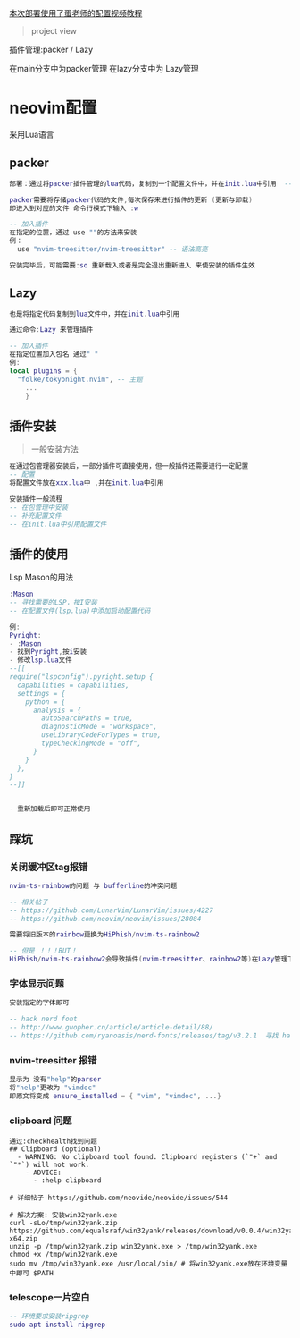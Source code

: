 [本次部署使用了蛋老师的配置视频教程](https://www.bilibili.com/video/BV1Td4y1578E/?spm_id_from=333.1007.top_right_bar_window_history.content.click&vd_source=3268ce5f8f29db48f5c4973357c7dfad)
> project view

插件管理:packer / Lazy

在main分支中为packer管理 在lazy分支中为 Lazy管理

# neovim配置

采用Lua语言

## packer

```lua
部署：通过将packer插件管理的lua代码，复制到一个配置文件中，并在init.lua中引用  -- 分布式存储

packer需要将存储packer代码的文件,每次保存来进行插件的更新 (更新与卸载)
即进入到对应的文件 命令行模式下输入 :w

-- 加入插件
在指定的位置，通过 use ""的方法来安装
例：
  use "nvim-treesitter/nvim-treesitter" -- 语法高亮

安装完毕后，可能需要:so 重新载入或者是完全退出重新进入 来使安装的插件生效
```

## Lazy

```lua
也是将指定代码复制到lua文件中，并在init.lua中引用  

通过命令:Lazy 来管理插件

-- 加入插件
在指定位置加入包名 通过" "
例:
local plugins = {
  "folke/tokyonight.nvim", -- 主题
    ...
    }

```

## 插件安装

> 一般安装方法

```lua
在通过包管理器安装后，一部分插件可直接使用，但一般插件还需要进行一定配置
-- 配置
将配置文件放在xxx.lua中 ,并在init.lua中引用

安装插件一般流程
-- 在包管理中安装
-- 补充配置文件
-- 在init.lua中引用配置文件
```

## 插件的使用

Lsp Mason的用法

```lua
:Mason
-- 寻找需要的LSP，按I安装
-- 在配置文件(lsp.lua)中添加启动配置代码

例:
Pyright:
- :Mason
- 找到Pyright,按i安装
- 修改lsp.lua文件
--[[
require("lspconfig").pyright.setup {
  capabilities = capabilities,
  settings = {
    python = {
      analysis = {
        autoSearchPaths = true,
        diagnosticMode = "workspace",
        useLibraryCodeForTypes = true,
        typeCheckingMode = "off",
      }
    }
  },
}
--]]


- 重新加载后即可正常使用
```



## 踩坑

### 关闭缓冲区tag报错

```lua
nvim-ts-rainbow的问题 与 bufferline的冲突问题

-- 相关帖子
-- https://github.com/LunarVim/LunarVim/issues/4227
-- https://github.com/neovim/neovim/issues/28084

需要将旧版本的rainbow更换为HiPhish/nvim-ts-rainbow2

-- 但是 ！！！BUT！
HiPhish/nvim-ts-rainbow2会导致插件(nvim-treesitter、rainbow2等)在Lazy管理下，加载时间很长
```

### 字体显示问题

```lua
安装指定的字体即可

-- hack nerd font
-- http://www.guopher.cn/article/article-detail/88/
-- https://github.com/ryanoasis/nerd-fonts/releases/tag/v3.2.1  寻找 hack nerd font.zip
```

### nvim-treesitter 报错

```lua
显示为 没有"help"的parser
将"help"更改为 "vimdoc" 
即原文将变成 ensure_installed = { "vim", "vimdoc", ...}
```

### clipboard 问题

```shell
通过:checkhealth找到问题
## Clipboard (optional)
  - WARNING: No clipboard tool found. Clipboard registers (`"+` and `"*`) will not work.
    - ADVICE:
      - :help clipboard

# 详细帖子 https://github.com/neovide/neovide/issues/544

# 解决方案: 安装win32yank.exe
curl -sLo/tmp/win32yank.zip https://github.com/equalsraf/win32yank/releases/download/v0.0.4/win32yank-x64.zip
unzip -p /tmp/win32yank.zip win32yank.exe > /tmp/win32yank.exe
chmod +x /tmp/win32yank.exe
sudo mv /tmp/win32yank.exe /usr/local/bin/ # 将win32yank.exe放在环境变量中即可 $PATH
```

### telescope一片空白

```lua
-- 环境要求安装ripgrep
sudo apt install ripgrep
```


